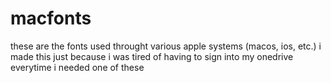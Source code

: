 # macfonts
these are the fonts used throught various apple systems (macos, ios, etc.)
i made this just because i was tired of having to sign into my onedrive everytime i needed one of these
